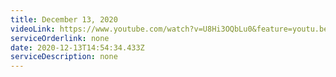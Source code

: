 ```yaml
---
title: December 13, 2020
videoLink: https://www.youtube.com/watch?v=U8Hi3OQbLu0&feature=youtu.be
serviceOrderlink: none
date: 2020-12-13T14:54:34.433Z
serviceDescription: none
---
```

